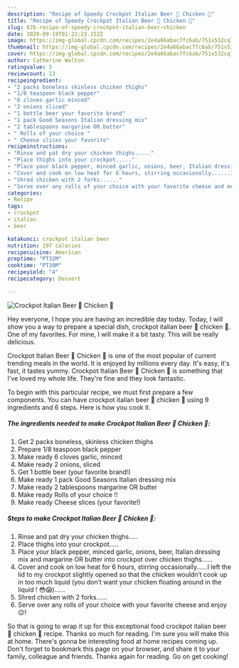 ```yaml
---
description: "Recipe of Speedy Crockpot Italian Beer 🍺 Chicken 🐔"
title: "Recipe of Speedy Crockpot Italian Beer 🍺 Chicken 🐔"
slug: 676-recipe-of-speedy-crockpot-italian-beer-chicken
date: 2020-09-19T01:22:23.152Z
image: https://img-global.cpcdn.com/recipes/2e4a66abac7fc6ab/751x532cq70/crockpot-italian-beer-🍺-chicken-🐔-recipe-main-photo.jpg
thumbnail: https://img-global.cpcdn.com/recipes/2e4a66abac7fc6ab/751x532cq70/crockpot-italian-beer-🍺-chicken-🐔-recipe-main-photo.jpg
cover: https://img-global.cpcdn.com/recipes/2e4a66abac7fc6ab/751x532cq70/crockpot-italian-beer-🍺-chicken-🐔-recipe-main-photo.jpg
author: Catherine Walton
ratingvalue: 5
reviewcount: 13
recipeingredient:
- "2 packs boneless skinless chicken thighs"
- "1/8 teaspoon black pepper"
- "6 cloves garlic minced"
- "2 onions sliced"
- "1 bottle beer your favorite brand"
- "1 pack Good Seasons Italian dressing mix"
- "2 tablespoons margarine OR butter"
- " Rolls of your choice "
- " Cheese slices your favorite"
recipeinstructions:
- "Rinse and pat dry your chicken thighs....."
- "Place thighs into your crockpot....."
- "Place your black pepper, minced garlic, onions, beer, Italian dressing mix and margarine OR butter into crockpot over chicken thighs......"
- "Cover and cook on low heat for 6 hours, stirring occasionally......I left the lid to my crockpot slightly opened so that the chicken wouldn’t cook up in too much liquid (you don’t want your chicken floating around in the liquid ! 😳😱)......"
- "Shred chicken with 2 forks......"
- "Serve over any rolls of your choice with your favorite cheese and enjoy 😉!"
categories:
- Recipe
tags:
- crockpot
- italian
- beer

katakunci: crockpot italian beer 
nutrition: 297 calories
recipecuisine: American
preptime: "PT32M"
cooktime: "PT30M"
recipeyield: "4"
recipecategory: Dessert

---
```



![Crockpot Italian Beer 🍺 Chicken 🐔](https://img-global.cpcdn.com/recipes/2e4a66abac7fc6ab/751x532cq70/crockpot-italian-beer-🍺-chicken-🐔-recipe-main-photo.jpg)

Hey everyone, I hope you are having an incredible day today. Today, I will show you a way to prepare a special dish, crockpot italian beer 🍺 chicken 🐔. One of my favorites. For mine, I will make it a bit tasty. This will be really delicious.

Crockpot Italian Beer 🍺 Chicken 🐔 is one of the most popular of current trending meals in the world. It is enjoyed by millions every day. It's easy, it's fast, it tastes yummy. Crockpot Italian Beer 🍺 Chicken 🐔 is something that I've loved my whole life. They're fine and they look fantastic.




To begin with this particular recipe, we must first prepare a few components. You can have crockpot italian beer 🍺 chicken 🐔 using 9 ingredients and 6 steps. Here is how you cook it.

<!--inarticleads1-->

##### The ingredients needed to make Crockpot Italian Beer 🍺 Chicken 🐔:

1. Get 2 packs boneless, skinless chicken thighs
1. Prepare 1/8 teaspoon black pepper
1. Make ready 6 cloves garlic, minced
1. Make ready 2 onions, sliced
1. Get 1 bottle beer (your favorite brand!)
1. Make ready 1 pack Good Seasons Italian dressing mix
1. Make ready 2 tablespoons margarine OR butter
1. Make ready  Rolls of your choice !!
1. Make ready  Cheese slices (your favorite!)




<!--inarticleads2-->

##### Steps to make Crockpot Italian Beer 🍺 Chicken 🐔:

1. Rinse and pat dry your chicken thighs.....
1. Place thighs into your crockpot.....
1. Place your black pepper, minced garlic, onions, beer, Italian dressing mix and margarine OR butter into crockpot over chicken thighs......
1. Cover and cook on low heat for 6 hours, stirring occasionally......I left the lid to my crockpot slightly opened so that the chicken wouldn’t cook up in too much liquid (you don’t want your chicken floating around in the liquid ! 😳😱)......
1. Shred chicken with 2 forks......
1. Serve over any rolls of your choice with your favorite cheese and enjoy 😉!




So that is going to wrap it up for this exceptional food crockpot italian beer 🍺 chicken 🐔 recipe. Thanks so much for reading. I'm sure you will make this at home. There's gonna be interesting food at home recipes coming up. Don't forget to bookmark this page on your browser, and share it to your family, colleague and friends. Thanks again for reading. Go on get cooking!
